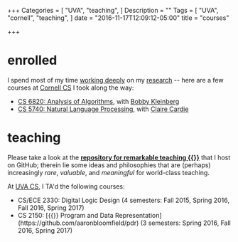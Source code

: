 +++
Categories = [
  "UVA",
  "teaching",
]
Description = ""
Tags = [
  "UVA",
  "cornell",
  "teaching",
]
date = "2016-11-17T12:09:12-05:00"
title = "courses"

+++
# enrolled
I spend most of my time [working deeply](http://calnewport.com/books/deep-work/) on my [research](/research/) -- here are a few
courses at [Cornell CS](https://www.cs.cornell.edu) I took along the way:

<ul class="ul-interests fa-ul">
<li>
<i class="fa-li fa fa-university"></i>
<a href="https://www.cs.cornell.edu/courses/cs6820/2017fa/" target="_blank">CS 6820: Analysis of Algorithms</a>, with 
<a href="https://www.cs.cornell.edu/~rdk/" target="_blank">Bobby Kleinberg</a>
</li>

<li>
<i class="fa-li fa fa-university"></i>
<a href="https://www.cs.cornell.edu/courses/cs4740/2017fa/" target="_blank">CS 5740: Natural Language Processing</a>, with 
<a href="https://www.cs.cornell.edu/home/cardie/" target="_blank">Claire Cardie</a>
</li>
</ul>

# teaching
Please take a look at the [**repository for remarkable
teaching {{<fa github>}}**](https://github.com/havron/teaching) that I host on
GitHub; therein lie some ideas and philosophies that are (perhaps)
increasingly *rare*, *valuable*, and *meaningful* for world-class teaching.

At [UVA CS](https://www.cs.virginia.edu), I TA'd the following courses:
<ul class="ul-interests fa-ul">
<li>
<i class="fa-li fa fa-university"></i>
CS/ECE 2330: Digital Logic
Design (4 semesters: Fall 2015, Spring 2016, Fall 2016, Spring 2017)
</li>
<li>
<i class="fa-li fa fa-university"></i>
CS 2150: [{{<fa github>}} Program and Data
Representation](https://github.com/aaronbloomfield/pdr)
(3 semesters: Spring 2016, Fall 2016, Spring 2017)
</li>
</ul>
